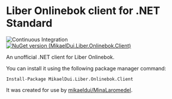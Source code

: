 # Liber Onlinebok client for .NET Standard

![Continuous Integration](https://github.com/mikaeldui/LiberOnlinebokClient/workflows/Continuous%20Integration/badge.svg) [![NuGet version (MikaelDui.Liber.Onlinebok.Client)](https://img.shields.io/nuget/v/MikaelDui.Liber.Onlinebok.Client.svg?style=flat-square)](https://www.nuget.org/packages/MikaelDui.Liber.Onlinebok.Client/)

An unofficial .NET client for Liber Onlinebok.

You can install it using the following package manager command:

    Install-Package MikaelDui.Liber.Onlinebok.Client

It was created for use by [mikaeldui/MinaLaromedel](https://github.com/mikaeldui/MinaLaromedel).
